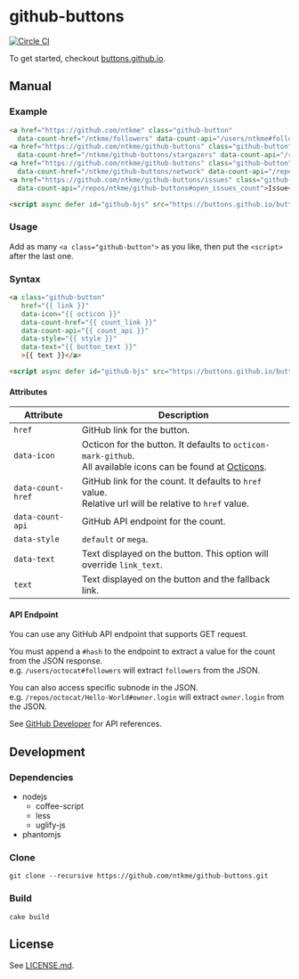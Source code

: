 github-buttons
==============

[![Circle CI](https://circleci.com/gh/ntkme/github-buttons.png?style=badge)](https://circleci.com/gh/ntkme/github-buttons)

To get started, checkout [buttons.github.io](https://buttons.github.io).

## Manual

### Example

``` html
<a href="https://github.com/ntkme" class="github-button"
  data-count-href="/ntkme/followers" data-count-api="/users/ntkme#followers">Follow @ntkme</a>
<a href="https://github.com/ntkme/github-buttons" class="github-button" data-icon="octicon-star"
  data-count-href="/ntkme/github-buttons/stargazers" data-count-api="/repos/ntkme/github-buttons#stargazers_count">Star</a>
<a href="https://github.com/ntkme/github-buttons" class="github-button" data-icon="octicon-git-branch"
  data-count-href="/ntkme/github-buttons/network" data-count-api="/repos/ntkme/github-buttons#forks_count">Fork</a>
<a href="https://github.com/ntkme/github-buttons/issues" class="github-button" data-icon="octicon-issue-opened"
  data-count-api="/repos/ntkme/github-buttons#open_issues_count">Issue</a>

<script async defer id="github-bjs" src="https://buttons.github.io/buttons.js"></script>
```

### Usage

Add as many `<a class="github-button">` as you like, then put the `<script>` after the last one.

### Syntax

``` html
<a class="github-button"
   href="{{ link }}"
   data-icon="{{ octicon }}"
   data-count-href="{{ count_link }}"
   data-count-api="{{ count_api }}"
   data-style="{{ style }}"
   data-text="{{ button_text }}"
   >{{ text }}</a>
```

``` html
<script async defer id="github-bjs" src="https://buttons.github.io/buttons.js"></script>
```

#### Attributes

| Attribute         | Description                                                                                                                                     |
| ---------         | -----------                                                                                                                                     |
| `href`            | GitHub link for the button.                                                                                                                     |
| `data-icon`       | Octicon for the button. It defaults to `octicon-mark-github`. <br> All available icons can be found at [Octicons](https://octicons.github.com). |
| `data-count-href` | GitHub link for the count. It defaults to `href` value. <br> Relative url will be relative to `href` value.                                     |
| `data-count-api`  | GitHub API endpoint for the count.                                                                                                              |
| `data-style`      | `default` or `mega`.                                                                                                                            |
| `data-text`       | Text displayed on the button. This option will override `link_text`.                                                                            |
| `text`            | Text displayed on the button and the fallback link.                                                                                             |

#### API Endpoint

You can use any GitHub API endpoint that supports GET request.  

You must append a `#hash` to the endpoint to extract a value for the count from the JSON response.  
e.g. `/users/octocat#followers` will extract `followers` from the JSON.  

You can also access specific subnode in the JSON.  
e.g. `/repos/octocat/Hello-World#owner.login` will extract `owner.login` from the JSON.  

See [GitHub Developer](https://developer.github.com) for API references.



Development
-----------

### Dependencies

- nodejs
  - coffee-script
  - less
  - uglify-js
- phantomjs

### Clone

```
git clone --recursive https://github.com/ntkme/github-buttons.git
```

### Build

```
cake build
```


License
-------

See [LICENSE.md](LICENSE.md).
